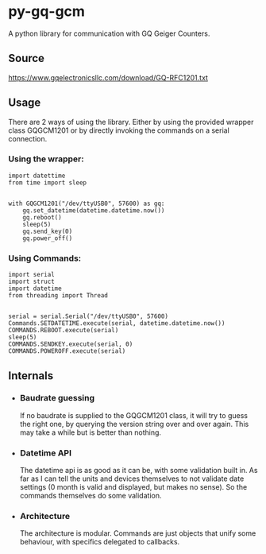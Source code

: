 # py-gq-gcm
A python library for communication with GQ Geiger Counters.

## Source

https://www.gqelectronicsllc.com/download/GQ-RFC1201.txt

## Usage

There are 2 ways of using the library. Either by using the provided wrapper class GQGCM1201 or by directly invoking the commands on a serial connection.

### Using the wrapper:
```
import datettime
from time import sleep


with GQGCM1201("/dev/ttyUSB0", 57600) as gq:
    gq.set_datetime(datetime.datetime.now())
    gq.reboot()
    sleep(5)
    gq.send_key(0)
    gq.power_off()
```

### Using Commands:

```
import serial
import struct
import datetime
from threading import Thread


serial = serial.Serial("/dev/ttyUSB0", 57600)
Commands.SETDATETIME.execute(serial, datetime.datetime.now())
COMMANDS.REBOOT.execute(serial)
sleep(5)
COMMANDS.SENDKEY.execute(serial, 0)
COMMANDS.POWEROFF.execute(serial)
```

## Internals

* ### Baudrate guessing
    If no baudrate is supplied to the GQGCM1201 class, it will try to guess the right one, by querying the version string over and over again. This may take a while but is better than nothing.

* ### Datetime API
    The datetime api is as good as it can be, with some validation built in. As far as I can tell the units and devices themselves to not validate date settings (0 month is valid and displayed, but makes no sense). So the commands themselves do some validation.

* ###  Architecture
    The architecture is modular. Commands are just objects that unify some behaviour, with specifics delegated to callbacks.
    